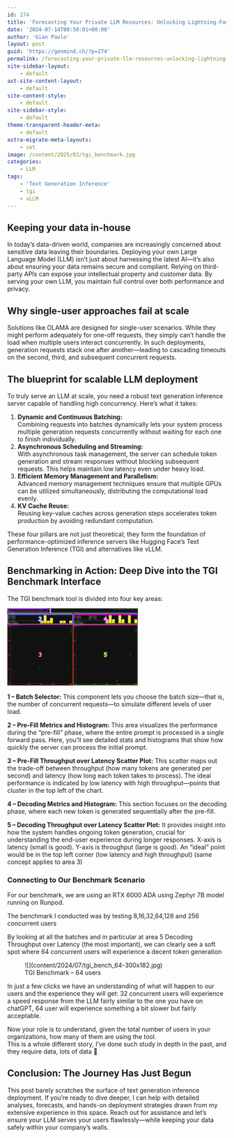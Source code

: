 ```yaml
---
id: 274
title: 'Forecasting Your Private LLM Resources: Unlocking Lightning-Fast, Scalable AI Performance'
date: '2024-07-14T08:50:01+00:00'
author: 'Gian Paolo'
layout: post
guid: 'https://genmind.ch/?p=274'
permalink: /forecasting-your-private-llm-resources-unlocking-lightning-fast-scalable-ai-performance/
site-sidebar-layout:
    - default
ast-site-content-layout:
    - default
site-content-style:
    - default
site-sidebar-style:
    - default
theme-transparent-header-meta:
    - default
astra-migrate-meta-layouts:
    - set
image: /content/2025/03/tgi_benchmark.jpg
categories:
    - LLM
tags:
    - 'Text Generation Inference'
    - tgi
    - vLLM
---
```


## Keeping your data in-house

In today’s data-driven world, companies are increasingly concerned about sensitive data leaving their boundaries. Deploying your own Large Language Model (LLM) isn’t just about harnessing the latest AI—it’s also about ensuring your data remains secure and compliant. Relying on third-party APIs can expose your intellectual property and customer data. By serving your own LLM, you maintain full control over both performance and privacy.

## Why single-user approaches fail at scale

Solutions like OLAMA are designed for single-user scenarios. While they might perform adequately for one-off requests, they simply can’t handle the load when multiple users interact concurrently. In such deployments, generation requests stack one after another—leading to cascading timeouts on the second, third, and subsequent concurrent requests.

## The blueprint for scalable LLM deployment

To truly serve an LLM at scale, you need a robust text generation inference server capable of handling high concurrency. Here’s what it takes:

1. **Dynamic and Continuous Batching:**  
    Combining requests into batches dynamically lets your system process multiple generation requests concurrently without waiting for each one to finish individually.
2. **Asynchronous Scheduling and Streaming:**  
    With asynchronous task management, the server can schedule token generation and stream responses without blocking subsequent requests. This helps maintain low latency even under heavy load.
3. **Efficient Memory Management and Parallelism:**  
    Advanced memory management techniques ensure that multiple GPUs can be utilized simultaneously, distributing the computational load evenly.
4. **KV Cache Reuse:**  
    Reusing key-value caches across generation steps accelerates token production by avoiding redundant computation.

These four pillars are not just theoretical; they form the foundation of performance-optimized inference servers like Hugging Face’s Text Generation Inference (TGI) and alternatives like vLLM.

## Benchmarking in Action: Deep Dive into the TGI Benchmark Interface

 The TGI benchmark tool is divided into four key areas:

![TGI Benchmark areas - source Hugging Face](content/2024/07/TGI-benchmark-tool-numbered-300x177.png)

**1 – Batch Selector:** This component lets you choose the batch size—that is, the number of concurrent requests—to simulate different levels of user load.

**2 – Pre-Fill Metrics and Histogram:** This area visualizes the performance during the “pre-fill” phase, where the entire prompt is processed in a single forward pass. Here, you’ll see detailed stats and histograms that show how quickly the server can process the initial prompt.

**3 – Pre-Fill Throughput over Latency Scatter Plot:** This scatter maps out the trade-off between throughput (how many tokens are generated per second) and latency (how long each token takes to process). The ideal performance is indicated by low latency with high throughput—points that cluster in the top left of the chart.

**4 – Decoding Metrics and Histogram:** This section focuses on the decoding phase, where each new token is generated sequentially after the pre-fill.

**5 – Decoding Throughput over Latency Scatter Plot:** It provides insight into how the system handles ongoing token generation, crucial for understanding the end-user experience during longer responses. X-axis is latency (small is good). Y-axis is throughput (large is good). An “ideal” point would be in the top left corner (low latency and high throughput) (same concept applies to area 3)

### Connecting to Our Benchmark Scenario

For our benchmark, we are using an RTX 6000 ADA using Zephyr 7B model running on Runpod.

The benchmark I conducted was by testing 8,16,32,64,128 and 256 concurrent users

By looking at all the batches and in particular at area 5 Decoding Throughput over Latency (the most important), we can clearly see a soft spot where 64 concurrent users will experience a decent token generation

<figure aria-describedby="caption-attachment-282" class="wp-caption aligncenter" id="attachment_282" style="width: 805px">![](content/2024/07/tgi_bench_64-300x182.jpg)<figcaption class="wp-caption-text" id="caption-attachment-282">TGI Benchmark – 64 users</figcaption></figure>In just a few clicks we have an understanding of what will happen to our users and the experience they will get: 32 concurrent users will experience a speed response from the LLM fairly similar to the one you have on chatGPT, 64 user will experience something a bit slower but fairly acceptable.

Now your role is to understand, given the total number of users in your organizations, how many of them are using the tool.  
This is a whole different story, I’ve done such study in depth in the past, and they require data, lots of data 🙂

## Conclusion: The Journey Has Just Begun

This post barely scratches the surface of text generation inference deployment. If you’re ready to dive deeper, I can help with detailed analyses, forecasts, and hands-on deployment strategies drawn from my extensive experience in this space. Reach out for assistance and let’s ensure your LLM serves your users flawlessly—while keeping your data safely within your company’s walls.
